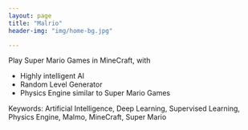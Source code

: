 ```yaml
---
layout: page
title: "Malrio"
header-img: "img/home-bg.jpg"

---
```


Play Super Mario Games in MineCraft, with
  - Highly intelligent AI
  - Random Level Generator
  - Physics Engine similar to Super Mario Games

Keywords: Artificial Intelligence, Deep Learning, Supervised Learning, Physics Engine, Malmo, MineCraft, Super Mario

